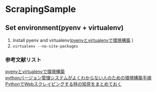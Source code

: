 # ScrapingSample

## Set environment(pyenv + virtualenv)
1. Install pyenv and virtualenv([pyenvとvirtualenvで環境構築](https://qiita.com/Kodaira_/items/feadfef9add468e3a85b)
)
2. `virtualenv --no-site-packages`

### 参考文献リスト
[pyenvとvirtualenvで環境構築](https://qiita.com/Kodaira_/items/feadfef9add468e3a85b)  
[pythonバージョン管理システムがよくわからない人のための環境構築手順](https://qiita.com/clutter/items/67709680660c07fd0f62)
[PythonでWebスクレイピングする時の知見をまとめておく](http://vaaaaaanquish.hatenablog.com/entry/2017/06/25/202924)